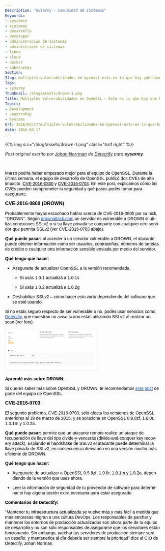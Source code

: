 ```yaml
---
Description: "Sysarmy - Comunidad de sistemas"
Keywords:
- sysadmin 
- sistemas
- desarrollo
- developer
- administración de sistemas
- administrador de sistemas
- linux
- cloud
- docker
- kubernetes
Section: 
Slug: multiples-vulnerabilidades-en-openssl-esto-es-lo-que-hay-que-hacer
Tags:
- sysarmy
Thumbnail: /blog/assets/drown-1.png
Title: Múltiples Vulnerabilidades en OpenSSL – Esto es lo que hay que hacer
Topics:
- Development
- Leadership
- Systems
Url: 2016/03/17/multiples-vulnerabilidades-en-openssl-esto-es-lo-que-hay-que-hacer
date: 2016-03-17
---
```


{{% img src="/blog/assets/drown-1.png" class="half right" %}}
<p><em>Post original escrito por <a href="https://twitter.com/johannorrman">Johan Norrman</a> de <a href="https://detectify.com/">Detectify</a> para <strong>sysarmy</strong>.</em></p>
<p>&nbsp;</p>
<p class="western"><span style="color:#000000;"><span style="font-family:Arial, serif;"><span lang="en-US">Marzo podría haber empezado mejor para el equipo de OpenSSL. Durante la última semana, el equipo de desarrollo de OpenSSL publicó dos CVEs de alto impacto, </span></span></span><span style="color:#0000ff;"><u><a href="https://cve.mitre.org/cgi-bin/cvename.cgi?name=CVE-2016-0800"><span style="color:#000000;"><span style="font-family:Arial, serif;"><span lang="en-US">CVE-2016-0800</span></span></span></a></u></span><span style="color:#000000;"><span style="font-family:Arial, serif;"><span lang="en-US"> y </span></span></span><span style="color:#0000ff;"><u><a href="https://cve.mitre.org/cgi-bin/cvename.cgi?name=CVE-2016-0703"><span style="color:#000000;"><span style="font-family:Arial, serif;"><span lang="en-US">CVE-2016-0703</span></span></span></a></u></span><span style="color:#000000;"><span style="font-family:Arial, serif;"><span lang="en-US">. En este post, explicamos cómo las CVEs pueden comprometer tu seguridad y qué pasos podés tomar para asegurarte.</span></span></span></p>
<p class="western"><span style="color:#000000;"><span style="font-family:Arial, serif;"><span style="font-size:medium;"><span lang="en-US"><b>CVE-2016-0800 (DROWN) </b></span></span></span></span></p>
<p class="western"><span style="color:#000000;"><span style="font-family:Arial, serif;"><span lang="en-US">Probablemente hayas escuchado hablar acerca de CVE-2016-0800 por su nick, "DROWN". Según </span></span></span><span style="color:#0000ff;"><u><a href="https://drownattack.com/"><span style="color:#1155cc;"><span style="font-family:Arial, serif;"><span lang="en-US">drownattack.com</span></span></span></a></u></span><span style="color:#000000;"><span style="font-family:Arial, serif;"><span lang="en-US"> un servidor es vulnerable a DROWN si utiliza conexiones SSLv2 o si su llave privada se comparte con cualquier otro servidor que permita SSLv2 (ver CVE-2016-0703 abajo).</span></span></span></p>
<p class="western"><span style="color:#000000;"><span style="font-family:Arial, serif;"><span lang="en-US"><b>Qué puede pasar: </b></span></span></span><span style="color:#000000;"><span style="font-family:Arial, serif;"><span lang="en-US">al acceder a un servidor vulnerable a DROWN, el atacante puede obtener información como ser usuarios, contraseñas, números de tarjetas de crédito o cualquier otra información sensible enviada por medio del servidor</span></span></span><span style="color:#000000;"><span style="font-family:Arial, serif;"><span lang="en-US">.</span></span></span></p>
<p class="western"><span style="color:#000000;"><span style="font-family:Arial, serif;"><span lang="en-US"><b>Qué tengo que hacer:</b></span></span></span></p>
<ul>
<li>
<p class="western"><span style="color:#000000;"><span style="font-family:Arial, serif;"><span lang="en-US">Asegurarte de actualizar OpenSSL a la versión recomendada.</span></span></span></p>
<ul>
<li>
<p class="western"><span style="color:#000000;"><span style="font-family:Arial, serif;"><span lang="en-US">Si usás 1.0.1 actualizá a 1.0.1s</span></span></span></p>
</li>
<li>
<p class="western"><span style="color:#000000;"><span style="font-family:Arial, serif;"><span lang="en-US">Si usás 1.0.2 actualizá a 1.0.2g</span></span></span></p>
</li>
</ul>
</li>
<li>
<p class="western"><span style="color:#000000;"><span style="font-family:Arial, serif;"><span lang="en-US">Deshabilitar SSLv2 – cómo hacer esto varía dependiendo del software que se esté usando.</span></span></span></p>
</li>
</ul>
<p class="western"><span style="color:#000000;"><span style="font-family:Arial, serif;"><span lang="en-US">Si no estás seguro respecto de ser vulnerable o no, podés usar servicios como </span></span></span><span style="color:#0000ff;"><u><a href="http://www.detectify.com/"><span style="color:#1155cc;"><span style="font-family:Arial, serif;"><span lang="en-US">Detectify</span></span></span></a></u></span><span style="color:#000000;"><span style="font-family:Arial, serif;"><span lang="en-US">, que muestran un aviso si aún estás utilizando SSLv2 al realizar un scan (ver foto).</span></span></span></p>
<p class="western"><a href="assets/detectify1.png" rel="attachment wp-att-430"><img class="size-medium wp-image-430 aligncenter" src="assets/detectify1.png" alt="" width="300" height="137" /></a></p>
<p class="western"><span style="color:#000000;"><span style="font-family:Arial, serif;"><span lang="en-US"><b>Aprendé más sobre DROWN:  </b></span></span></span></p>
<p class="western"><span style="color:#000000;"><span style="font-family:Arial, serif;"><span lang="en-US">Si querés saber más sobre OpenSSL y DROWN, te recomendamos </span></span></span><span style="color:#0000ff;"><u><a href="https://www.openssl.org/blog/blog/2016/03/01/an-openssl-users-guide-to-drown/"><span style="color:#1155cc;"><span style="font-family:Arial, serif;"><span lang="en-US">este post</span></span></span></a></u></span><span style="color:#000000;"><span style="font-family:Arial, serif;"><span lang="en-US"> de parte del equipo de OpenSSL.</span></span></span></p>
<p class="western"><span style="color:#000000;"><span style="font-family:Arial, serif;"><span style="font-size:medium;"><span lang="en-US"><b>CVE-2016-0703 </b></span></span></span></span></p>
<p class="western"><span style="color:#000000;"><span style="font-family:Arial, serif;"><span lang="en-US">El segundo problema, CVE-2016-0703, sólo afecta las versiones de OpenSSL anteriores al 19 de marzo de 2015, y se soluciona en OpenSSL 0.9.8zf, 1.0.0r, 1.0.1m y 1.0.2a. </span></span></span></p>
<p class="western"><span style="color:#000000;"><span style="font-family:Arial, serif;"><span lang="en-US"><b>Qué puede pasar:</b></span></span></span><span style="color:#000000;"><span style="font-family:Arial, serif;"><span lang="en-US"> permite que un atacante remoto realice un ataque de recuperación de llave del tipo divide-y-vencerás (divide-and-conquer key recovery attack). Espiando el handshake de SSLv2 el atacante puede determinar la llave privada de SSLv2, en consecuencia derivando en una versión mucho más eficiente de DROWN.</span></span></span></p>
<p class="western"><span style="color:#000000;"><span style="font-family:Arial, serif;"><span lang="en-US"><b>Qué tengo que hacer:</b></span></span></span></p>
<ul>
<li>
<p class="western"><span style="color:#000000;"><span style="font-family:Arial, serif;"><span lang="en-US">Asegurarte de actualizar a OpenSSL 0.9.8zf, 1.0.0r, 1.0.1m y 1.0.2a, dependiendo de la versión que uses ahora.</span></span></span></p>
</li>
<li>
<p class="western"><span style="color:#000000;"><span style="font-family:Arial, serif;"><span lang="en-US">Leer la información de seguridad de tu proveedor de software para determinar si hay alguna acción extra necesaria para estar asegurado.</span></span></span></p>
</li>
</ul>
<p class="western"><span style="color:#000000;"><span style="font-family:Arial, serif;"><span lang="en-US"><b>Comentarios de Detectify: </b></span></span></span></p>
<p class="western"><span style="color:#000000;"><span style="font-family:Arial, serif;"><span lang="en-US">"Mantener tu infraestructura actualizada se vuelve más y más fácil a medida que más empresas migran a una cultura DevOps. Los responsables de parchar y mantener los entornos de producción actualizados son ahora parte de tu equipo de desarrollo y no son sólo responsables de asegurarse que los servidores están funcionando. Sin embargo, parchar tus servidores de producción siempre será un desafío, y mantenerlos al día debería ser siempre la prioridad” dice el CIO de Detectify, Johan Norman.</span></span></span></p>
<p class="western">
